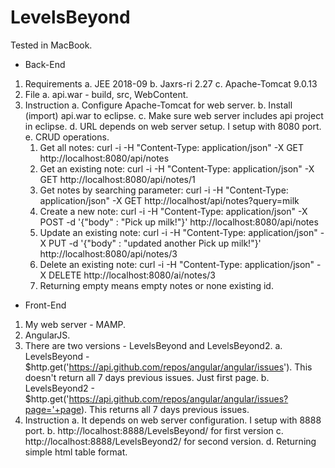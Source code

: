 # LevelsBeyond

Tested in MacBook.

* Back-End
1. Requirements
  a. JEE 2018-09
  b. Jaxrs-ri 2.27
  c. Apache-Tomcat 9.0.13
2. File
  a. api.war - build, src, WebContent.
3. Instruction
  a. Configure Apache-Tomcat for web server.
  b. Install (import) api.war to eclipse.
  c. Make sure web server includes api project in eclipse.
  d. URL depends on web server setup. I setup with 8080 port.
  e. CRUD operations.
    1. Get all notes: curl -i -H "Content-Type: application/json" -X GET http://localhost:8080/api/notes
    2. Get an existing note: curl -i -H "Content-Type: application/json" -X GET http://localhost:8080/api/notes/1
    3. Get notes by searching parameter: curl -i -H "Content-Type: application/json" -X GET http://localhost/api/notes?query=milk
    4. Create a new note: curl -i -H "Content-Type: application/json" -X POST -d '{"body" : "Pick up milk!"}' http://localhost:8080/api/notes
    5. Update an existing note: curl -i -H "Content-Type: application/json" -X PUT -d '{"body" : "updated another Pick up milk!"}' http://localhost:8080/api/notes/3
    6. Delete an existing note: curl -i -H "Content-Type: application/json" -X DELETE  http://localhost:8080/ai/notes/3
    7. Returning empty means empty notes or none existing id.

* Front-End
1. My web server - MAMP.
2. AngularJS.
3. There are two versions - LevelsBeyond and LevelsBeyond2.
  a. LevelsBeyond - $http.get('https://api.github.com/repos/angular/angular/issues').
     This doesn't return all 7 days previous issues. Just first page.
  b. LevelsBeyond2 - $http.get('https://api.github.com/repos/angular/angular/issues?page='+page).
     This returns all 7 days previous issues.
4. Instruction
  a. It depends on web server configuration. I setup with 8888 port.
  b. http://localhost:8888/LevelsBeyond/ for first version
  c. http://localhost:8888/LevelsBeyond2/ for second version.
  d. Returning simple html table format.
